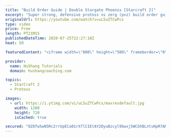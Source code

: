 ```yaml
---
title: "Build Order Guide | Double Stargate Phoenix [Starcraft 2]"
excerpt: "Super strong, defensive protoss vs zerg (pvz) build order guide. This opening is going to give you incredible map control over zerg in the mid-game, letting you scout exactly what is coming your way and making it easy to feel in control of the game. This build also completely owns mutalisk transitions"
originalUrl: https://youtube.com/watch?v=uL5uZTCwPcs
type: video
price: Free
length: PT21M1S
publishedDateTime: 2020-07-25T22:27:18Z
heat: 50

featuredContent: "<iframe width=\"800\" height=\"500\" frameborder=\"0\" src=\"https://www.youtube.com/embed/uL5uZTCwPcs\" allow=\"accelerometer; autoplay; encrypted-media; gyroscope; picture-in-picture\" allowfullscreen></iframe>"

provider:
  name: HuShang Tutorials
  domain: hushangcoaching.com

topics:
  - StarCraft 2
  - Protoss

images:
  - url: https://i.ytimg.com/vi/uL5uZTCwPcs/maxresdefault.jpg
    width: 1280
    height: 720
    isCached: true

secured: "OZOfw5wN5Rc2rrUpECa01rXflCIEtAY2DyuBzcyl9bwxj5WCGhBLntvHpR7AMV6zknqEj2jDuE7Y2Tv2GkuYOsYoF5kq/och/NtuTgFztRQMe5l1rDAkhp0al0yEqT/DtLUANgJ+YShFxlD5uz7fVVBNpT+TjiI7Ld06fGGGMHflCdtOcKziS5Miqy/89R9qBs3WcaKvI7xfukYVYhVLMeuBQN3RiGP0Hq3wA0gUbxZTteI0uKOq0IXXnfqTR4/7+/eWQ4/fJx/OcUe1bvM7fn923oQTL/aQiQ0y1hLr8p4LnxlO9ckzmCOnFOogeMQi8VP57mcSyObD3yyHVz1TRVC63I2cqvUNCuPuRo3JVbPqhTlv5d/dInVBej3lTYTGO294uF4J/gBfkiIWEq6iQqC31YmPLwNF6QtC0qQTg7I=;aCFAvJq4SgLLhkMCMeVYRQ=="
---
```


